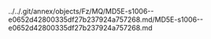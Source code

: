 ../../.git/annex/objects/Fz/MQ/MD5E-s1006--e0652d42800335df27b237924a757268.md/MD5E-s1006--e0652d42800335df27b237924a757268.md